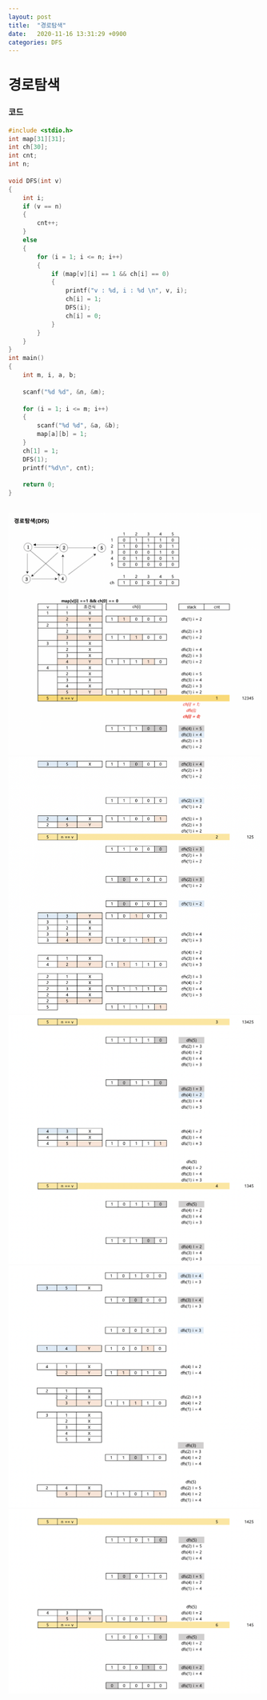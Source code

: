 ```yaml
---
layout: post
title:  "경로탐색"
date:   2020-11-16 13:31:29 +0900
categories: DFS
---
```

# 경로탐색

### 코드

```c
#include <stdio.h>
int map[31][31];
int ch[30];
int cnt;
int n;

void DFS(int v)
{
    int i;
    if (v == n)
    {
        cnt++;
    }
    else
    {
        for (i = 1; i <= n; i++)
        {
            if (map[v][i] == 1 && ch[i] == 0)
            {
                printf("v : %d, i : %d \n", v, i);
                ch[i] = 1;
                DFS(i);
                ch[i] = 0;
            }
        }
    }
}
int main()
{
    int m, i, a, b;

    scanf("%d %d", &n, &m);

    for (i = 1; i <= m; i++)
    {
        scanf("%d %d", &a, &b);
        map[a][b] = 1;
    }
    ch[1] = 1;
    DFS(1);
    printf("%d\n", cnt);

    return 0;
}
```


<br/>
<img src="/public/img/64-1.png" style="zoom:52%;"  />
<br/>
<img src="/public/img/64-2.png" style="zoom:52%;"  />
<br/>
<img src="/public/img/64-3.png" style="zoom:52%;"  />
<br/>
<img src="/public/img/64-4.png" style="zoom:52%;"  />
<br/>
<img src="/public/img/64-5.png" style="zoom:52%;"  />
<br/>
